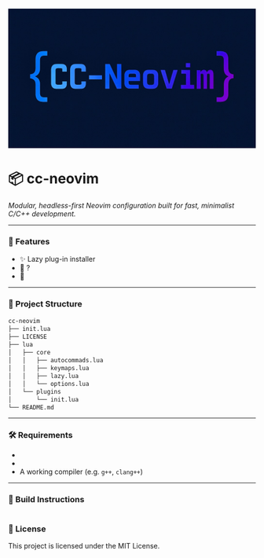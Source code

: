 <p align="center">
    <img src="assets/cc-neovim.jpg" alt="cc-neovim logo" />

# 📦 cc-neovim

_Modular, headless-first Neovim configuration built for fast, minimalist C/C++ development._

---

### 🚀 Features

- ✨ Lazy plug-in installer
- 🔧 ?
- 📁 

---

### 📁 Project Structure

```
cc-neovim
├── init.lua
├── LICENSE
├── lua
│   ├── core
│   │   ├── autocommads.lua
│   │   ├── keymaps.lua
│   │   ├── lazy.lua
│   │   └── options.lua
│   └── plugins
│       └── init.lua
└── README.md
```

---

### 🛠️ Requirements

- 
- 
- A working compiler (e.g. `g++`, `clang++`)

---

### 🚧 Build Instructions

```
```
### 📜 License 
This project is licensed under the MIT License.
